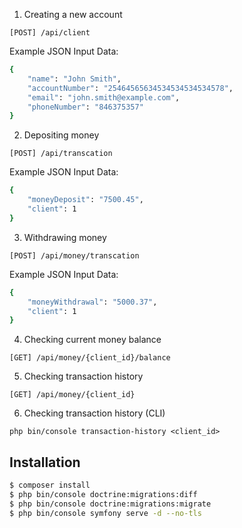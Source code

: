 1. Creating a new account
```
[POST] /api/client
```
Example JSON Input Data:
```bash
{
    "name": "John Smith",
    "accountNumber": "25464565634534534534534578",
    "email": "john.smith@example.com",
    "phoneNumber": "846375357"
}
```

2. Depositing money
```
[POST] /api/transcation
```
Example JSON Input Data:
```bash
{
    "moneyDeposit": "7500.45",
    "client": 1
}
```

3. Withdrawing money
```
[POST] /api/money/transcation
```
Example JSON Input Data:
```bash
{
    "moneyWithdrawal": "5000.37",
    "client": 1
}
```

4. Checking current money balance
```
[GET] /api/money/{client_id}/balance
```

5. Checking transaction history
```
[GET] /api/money/{client_id}
```

6. Checking transaction history (CLI)
```
php bin/console transaction-history <client_id>
```

Installation
------------

```bash
$ composer install
$ php bin/console doctrine:migrations:diff
$ php bin/console doctrine:migrations:migrate
$ php bin/console symfony serve -d --no-tls
```
